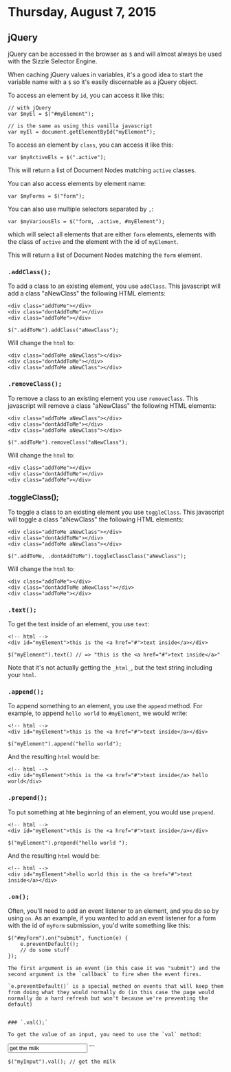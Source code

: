 # Thursday, August 7, 2015

## jQuery

jQuery can be accessed in the browser as `$` and will almost always be used with the Sizzle Selector Engine.

When caching jQuery values in variables, it's a good idea to start the variable name with a `$` so it's easily discernable as a jQuery object.

To access an element by `id`, you can access it like this:

```
// with jQuery
var $myEl = $("#myElement");

// is the same as using this vanilla javascript
var myEl = document.getElementById("myElement");
```

To access an element by `class`, you can access it like this:

```
var $myActiveEls = $(".active");
```

This will return a list of Document Nodes matching `active` classes.

You can also access elements by element name:

```
var $myForms = $("form");
```

You can also use multiple selectors separated by `,`:

```
var $myVariousEls = $("form, .active, #myElement");
```

which will select all elements that are either `form` elements, elements with the class of `active` and the element with the id of `myElement`.

This will return a list of Document Nodes matching the `form` element.

### `.addClass();`

To add a class to an existing element, you use `addClass`. This javascript will add a class "aNewClass" the following HTML elements:

```
<div class="addToMe"></div>
<div class="dontAddToMe"></div>
<div class="addToMe"></div>
```

```
$(".addToMe").addClass("aNewClass");
```

Will change the `html` to:

```
<div class="addToMe aNewClass"></div>
<div class="dontAddToMe"></div>
<div class="addToMe aNewClass"></div>
```

### `.removeClass();`

To remove a class to an existing element you use `removeClass`. This javascript will remove a class "aNewClass" the following HTML elements:

```
<div class="addToMe aNewClass"></div>
<div class="dontAddToMe"></div>
<div class="addToMe aNewClass"></div>
```

```
$(".addToMe").removeClass("aNewClass");
```

Will change the `html` to:

```
<div class="addToMe"></div>
<div class="dontAddToMe"></div>
<div class="addToMe"></div>
```

### .toggleClass();

To toggle a class to an existing element you use `toggleClass`. This javascript will toggle a class "aNewClass" the following HTML elements:

```
<div class="addToMe aNewClass"></div>
<div class="dontAddToMe"></div>
<div class="addToMe aNewClass"></div>
```

```
$(".addToMe, .dontAddToMe").toggleClassClass("aNewClass");
```

Will change the `html` to:

```
<div class="addToMe"></div>
<div class="dontAddToMe aNewClass"></div>
<div class="addToMe"></div>
```

### `.text();`

To get the text inside of an element, you use `text`:

```
<!-- html -->
<div id="myElement">this is the <a href="#">text inside</a></div>
```

```
$("myElement").text() // => "this is the <a href="#">text inside</a>"
```

Note that it's not actually getting the `_html_`, but the text string including your `html`.

### `.append();`

To append something to an element, you use the `append` method. For example, to append `hello world` to `#myElement`, we would write:

```
<!-- html -->
<div id="myElement">this is the <a href="#">text inside</a></div>
```

```
$("myElement").append("hello world");
```

And the resulting `html` would be:

```
<!-- html -->
<div id="myElement">this is the <a href="#">text inside</a> hello world</div>
```

### `.prepend();`

To put something at hte beginning of an element, you would use `prepend`.


```
<!-- html -->
<div id="myElement">this is the <a href="#">text inside</a></div>
```

```
$("myElement").prepend("hello world ");
```

And the resulting `html` would be:

```
<!-- html -->
<div id="myElement">hello world this is the <a href="#">text inside</a></div>
```

### `.on();`

Often, you'll need to add an event listener to an element, and you do so by using `on`. As an example, if you wanted to add an event listener for a form with the id of `myForm` submission, you'd write something like this:

```
$("#myForm").on("submit", function(e) {
    e.preventDefault();
    // do some stuff
});

The first argument is an event (in this case it was "submit") and the second argument is the `callback` to fire when the event fires.

`e.preventDefault()` is a special method on events that will keep them from doing what they would normally do (in this case the page would normally do a hard refresh but won't because we're preventing the default)


### `.val();`

To get the value of an input, you need to use the `val` method:

```
<!-- html -->
<input id="myInput" value="get the milk" />
```

```
$("myInput").val(); // get the milk
```
